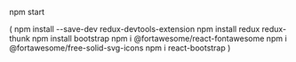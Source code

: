 npm start

(
      npm install --save-dev redux-devtools-extension
      npm install redux redux-thunk
      npm install bootstrap
      npm i @fortawesome/react-fontawesome
      npm i @fortawesome/free-solid-svg-icons
      npm i react-bootstrap
)

